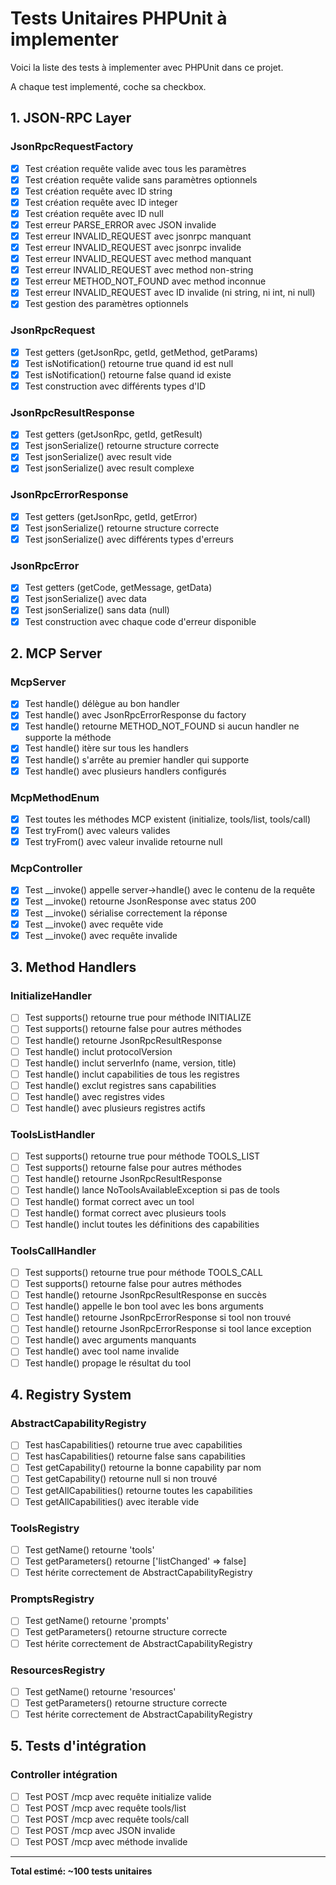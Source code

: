# Tests Unitaires PHPUnit à implementer

Voici la liste des tests à implementer avec PHPUnit dans ce projet.  

A chaque test implementé, coche sa checkbox.

## 1. JSON-RPC Layer

### JsonRpcRequestFactory
- [x] Test création requête valide avec tous les paramètres
- [x] Test création requête valide sans paramètres optionnels
- [x] Test création requête avec ID string
- [x] Test création requête avec ID integer
- [x] Test création requête avec ID null
- [x] Test erreur PARSE_ERROR avec JSON invalide
- [x] Test erreur INVALID_REQUEST avec jsonrpc manquant
- [x] Test erreur INVALID_REQUEST avec jsonrpc invalide
- [x] Test erreur INVALID_REQUEST avec method manquant
- [x] Test erreur INVALID_REQUEST avec method non-string
- [x] Test erreur METHOD_NOT_FOUND avec method inconnue
- [x] Test erreur INVALID_REQUEST avec ID invalide (ni string, ni int, ni null)
- [x] Test gestion des paramètres optionnels

### JsonRpcRequest
- [x] Test getters (getJsonRpc, getId, getMethod, getParams)
- [x] Test isNotification() retourne true quand id est null
- [x] Test isNotification() retourne false quand id existe
- [x] Test construction avec différents types d'ID

### JsonRpcResultResponse
- [x] Test getters (getJsonRpc, getId, getResult)
- [x] Test jsonSerialize() retourne structure correcte
- [x] Test jsonSerialize() avec result vide
- [x] Test jsonSerialize() avec result complexe

### JsonRpcErrorResponse
- [x] Test getters (getJsonRpc, getId, getError)
- [x] Test jsonSerialize() retourne structure correcte
- [x] Test jsonSerialize() avec différents types d'erreurs

### JsonRpcError
- [x] Test getters (getCode, getMessage, getData)
- [x] Test jsonSerialize() avec data
- [x] Test jsonSerialize() sans data (null)
- [x] Test construction avec chaque code d'erreur disponible

## 2. MCP Server

### McpServer
- [x] Test handle() délègue au bon handler
- [x] Test handle() avec JsonRpcErrorResponse du factory
- [x] Test handle() retourne METHOD_NOT_FOUND si aucun handler ne supporte la méthode
- [x] Test handle() itère sur tous les handlers
- [x] Test handle() s'arrête au premier handler qui supporte
- [x] Test handle() avec plusieurs handlers configurés

### McpMethodEnum
- [x] Test toutes les méthodes MCP existent (initialize, tools/list, tools/call)
- [x] Test tryFrom() avec valeurs valides
- [x] Test tryFrom() avec valeur invalide retourne null

### McpController
- [x] Test __invoke() appelle server->handle() avec le contenu de la requête
- [x] Test __invoke() retourne JsonResponse avec status 200
- [x] Test __invoke() sérialise correctement la réponse
- [x] Test __invoke() avec requête vide
- [x] Test __invoke() avec requête invalide

## 3. Method Handlers

### InitializeHandler
- [ ] Test supports() retourne true pour méthode INITIALIZE
- [ ] Test supports() retourne false pour autres méthodes
- [ ] Test handle() retourne JsonRpcResultResponse
- [ ] Test handle() inclut protocolVersion
- [ ] Test handle() inclut serverInfo (name, version, title)
- [ ] Test handle() inclut capabilities de tous les registres
- [ ] Test handle() exclut registres sans capabilities
- [ ] Test handle() avec registres vides
- [ ] Test handle() avec plusieurs registres actifs

### ToolsListHandler
- [ ] Test supports() retourne true pour méthode TOOLS_LIST
- [ ] Test supports() retourne false pour autres méthodes
- [ ] Test handle() retourne JsonRpcResultResponse
- [ ] Test handle() lance NoToolsAvailableException si pas de tools
- [ ] Test handle() format correct avec un tool
- [ ] Test handle() format correct avec plusieurs tools
- [ ] Test handle() inclut toutes les définitions des capabilities

### ToolsCallHandler
- [ ] Test supports() retourne true pour méthode TOOLS_CALL
- [ ] Test supports() retourne false pour autres méthodes
- [ ] Test handle() retourne JsonRpcResultResponse en succès
- [ ] Test handle() appelle le bon tool avec les bons arguments
- [ ] Test handle() retourne JsonRpcErrorResponse si tool non trouvé
- [ ] Test handle() retourne JsonRpcErrorResponse si tool lance exception
- [ ] Test handle() avec arguments manquants
- [ ] Test handle() avec tool name invalide
- [ ] Test handle() propage le résultat du tool

## 4. Registry System

### AbstractCapabilityRegistry
- [ ] Test hasCapabilities() retourne true avec capabilities
- [ ] Test hasCapabilities() retourne false sans capabilities
- [ ] Test getCapability() retourne la bonne capability par nom
- [ ] Test getCapability() retourne null si non trouvé
- [ ] Test getAllCapabilities() retourne toutes les capabilities
- [ ] Test getAllCapabilities() avec iterable vide

### ToolsRegistry
- [ ] Test getName() retourne 'tools'
- [ ] Test getParameters() retourne ['listChanged' => false]
- [ ] Test hérite correctement de AbstractCapabilityRegistry

### PromptsRegistry
- [ ] Test getName() retourne 'prompts'
- [ ] Test getParameters() retourne structure correcte
- [ ] Test hérite correctement de AbstractCapabilityRegistry

### ResourcesRegistry
- [ ] Test getName() retourne 'resources'
- [ ] Test getParameters() retourne structure correcte
- [ ] Test hérite correctement de AbstractCapabilityRegistry

## 5. Tests d'intégration

### Controller intégration
- [ ] Test POST /mcp avec requête initialize valide
- [ ] Test POST /mcp avec requête tools/list
- [ ] Test POST /mcp avec requête tools/call
- [ ] Test POST /mcp avec JSON invalide
- [ ] Test POST /mcp avec méthode invalide

---

**Total estimé: ~100 tests unitaires**
